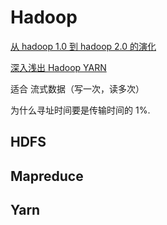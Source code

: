 # Hadoop

[从 hadoop 1.0 到 hadoop 2.0 的演化](https://zhuanlan.zhihu.com/p/53272492)

[深入浅出 Hadoop YARN](https://zhuanlan.zhihu.com/p/54192454)



适合 流式数据（写一次，读多次）

为什么寻址时间要是传输时间的 1%.



## HDFS



## Mapreduce



## Yarn

